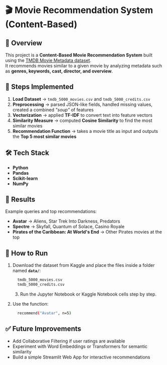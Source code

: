 # 🎬 Movie Recommendation System (Content-Based)

## 📌 Overview
This project is a **Content-Based Movie Recommendation System** built using the [TMDB Movie Metadata dataset](https://www.kaggle.com/datasets/tmdb/tmdb-movie-metadata).  
It recommends movies similar to a given movie by analyzing metadata such as **genres, keywords, cast, director, and overview**.



## 🚀 Steps Implemented
1. **Load Dataset** → `tmdb_5000_movies.csv` and `tmdb_5000_credits.csv`  
2. **Preprocessing** → parsed JSON-like fields, handled missing values, created a combined *"soup"* of features  
3. **Vectorization** → applied **TF-IDF** to convert text into feature vectors  
4. **Similarity Measure** → computed **Cosine Similarity** to find the most similar movies  
5. **Recommendation Function** → takes a movie title as input and outputs the **Top 5 most similar movies**



## 🛠️ Tech Stack
- **Python**
- **Pandas**
- **Scikit-learn**
- **NumPy**


## 🎯 Results
Example queries and top recommendations:  

- **Avatar** → Aliens, Star Trek Into Darkness, Predators  
- **Spectre** → Skyfall, Quantum of Solace, Casino Royale  
- **Pirates of the Caribbean: At World's End** → Other Pirates movies at the top  



## 📂 How to Run
1. Download the dataset from Kaggle and place the files inside a folder named **`data/`**:
   ```bash
     tmdb_5000_movies.csv
     tmdb_5000_credits.csv
   ```
   3. Run the Jupyter Notebook or Kaggle Notebook cells step by step.  
4. Use the function:
   
   ```bash
     recommend("Avatar", n=5)
   ```

## ✅ Future Improvements

- Add Collaborative Filtering if user ratings are available
- Experiment with Word Embeddings or Transformers for semantic similarity
- Build a simple Streamlit Web App for interactive recommendations
